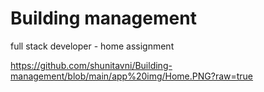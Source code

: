 # Building management
 full stack developer - home assignment
 
 https://github.com/shunitavni/Building-management/blob/main/app%20img/Home.PNG?raw=true
